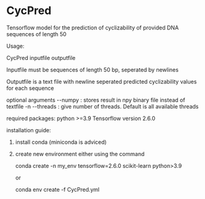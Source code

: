 # CycPred
Tensorflow model for the prediction of cyclizability of provided DNA sequences of length 50

Usage:

CycPred inputfile outputfile

Inputfile must be sequences of length 50 bp, seperated by newlines

Outputfile is a text file with newline seperated predicted cyclizability values for each sequence

optional arguments
--numpy : stores result in npy binary file instead of textfile
-n --threads : give number of threads. Default is all available threads



required packages:
python >=3.9
Tensorflow version 2.6.0

installation guide:

1. install conda (miniconda is adviced)
2. create new environment either using the command

      conda create -n my_env tensorflow=2.6.0 scikit-learn python>3.9
      
      or
            
      conda env create -f CycPred.yml

